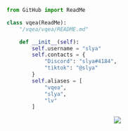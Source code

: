 ```py
from GitHub import ReadMe

class vqea(ReadMe):
    "/vqea/vqea/README.md"

    def __init__(self):
        self.username = "slya"
        self.contacts = {
            "Discord": "slya#4184",
            "tiktok": "@slya"
        }
        self.aliases = [
            "vqea",
            "slya",
            "lv"
        ]
```
<p align="center">
  <img src="https://komarev.com/ghpvc/?username=vqea&style=flat-square&color=faa6ff" />
</p>
